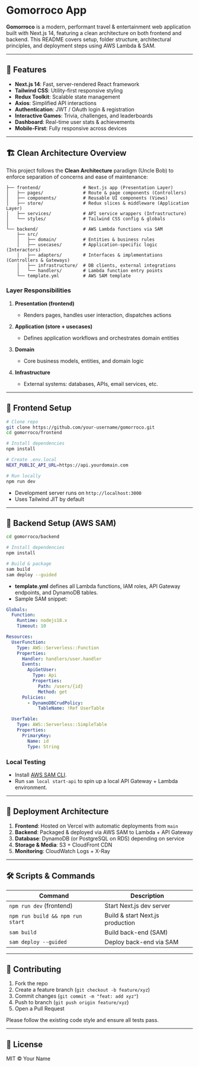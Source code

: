 # Gomorroco App

**Gomorroco** is a modern, performant travel & entertainment web application built with Next.js 14, featuring a clean architecture on both frontend and backend. This README covers setup, folder structure, architectural principles, and deployment steps using AWS Lambda & SAM.

---

## 🚀 Features

* **Next.js 14**: Fast, server-rendered React framework
* **Tailwind CSS**: Utility-first responsive styling
* **Redux Toolkit**: Scalable state management
* **Axios**: Simplified API interactions
* **Authentication**: JWT / OAuth login & registration
* **Interactive Games**: Trivia, challenges, and leaderboards
* **Dashboard**: Real-time user stats & achievements
* **Mobile-First**: Fully responsive across devices

---

## 🏗️ Clean Architecture Overview

This project follows the **Clean Architecture** paradigm (Uncle Bob) to enforce separation of concerns and ease of maintenance:

```text
├── frontend/                # Next.js app (Presentation Layer)
│   ├── pages/               # Route & page components (Controllers)
│   ├── components/          # Reusable UI components (Views)
│   ├── store/               # Redux slices & middleware (Application Layer)
│   ├── services/            # API service wrappers (Infrastructure)
│   └── styles/              # Tailwind CSS config & globals
│
└── backend/                 # AWS Lambda functions via SAM
    ├── src/
    │   ├── domain/          # Entities & business rules
    │   ├── usecases/        # Application-specific logic (Interactors)
    │   ├── adapters/        # Interfaces & implementations (Controllers & Gateways)
    │   ├── infrastructure/  # DB clients, external integrations
    │   └── handlers/        # Lambda function entry points
    └── template.yml         # AWS SAM template
```

### Layer Responsibilities

1. **Presentation (frontend)**

   * Renders pages, handles user interaction, dispatches actions
2. **Application (store + usecases)**

   * Defines application workflows and orchestrates domain entities
3. **Domain**

   * Core business models, entities, and domain logic
4. **Infrastructure**

   * External systems: databases, APIs, email services, etc.

---

## 📂 Frontend Setup

```bash
# Clone repo
git clone https://github.com/your-username/gomorroco.git
cd gomorroco/frontend

# Install dependencies
npm install

# Create .env.local
NEXT_PUBLIC_API_URL=https://api.yourdomain.com

# Run locally
npm run dev
```

* Development server runs on `http://localhost:3000`
* Uses Tailwind JIT by default

---

## 📂 Backend Setup (AWS SAM)

```bash
cd gomorroco/backend

# Install dependencies
npm install

# Build & package
sam build
sam deploy --guided
```

* **template.yml** defines all Lambda functions, IAM roles, API Gateway endpoints, and DynamoDB tables.
* Sample SAM snippet:

```yaml
Globals:
  Function:
    Runtime: nodejs18.x
    Timeout: 10

Resources:
  UserFunction:
    Type: AWS::Serverless::Function
    Properties:
      Handler: handlers/user.handler
      Events:
        ApiGetUser:
          Type: Api
          Properties:
            Path: /users/{id}
            Method: get
      Policies:
        - DynamoDBCrudPolicy:
            TableName: !Ref UserTable

  UserTable:
    Type: AWS::Serverless::SimpleTable
    Properties:
      PrimaryKey:
        Name: id
        Type: String
```

### Local Testing

* Install [AWS SAM CLI](https://docs.aws.amazon.com/serverless-application-model/latest/developerguide/serverless-sam-cli-install.html).
* Run `sam local start-api` to spin up a local API Gateway + Lambda environment.

---

## 🔧 Deployment Architecture

1. **Frontend**: Hosted on Vercel with automatic deployments from `main`
2. **Backend**: Packaged & deployed via AWS SAM to Lambda + API Gateway
3. **Database**: DynamoDB (or PostgreSQL on RDS) depending on service
4. **Storage & Media**: S3 + CloudFront CDN
5. **Monitoring**: CloudWatch Logs + X-Ray

---

## 🛠️ Scripts & Commands

| Command                          | Description                      |
| -------------------------------- | -------------------------------- |
| `npm run dev` (frontend)         | Start Next.js dev server         |
| `npm run build && npm run start` | Build & start Next.js production |
| `sam build`                      | Build back-end (SAM)             |
| `sam deploy --guided`            | Deploy back-end via SAM          |

---

## 🤝 Contributing

1. Fork the repo
2. Create a feature branch (`git checkout -b feature/xyz`)
3. Commit changes (`git commit -m "feat: add xyz"`)
4. Push to branch (`git push origin feature/xyz`)
5. Open a Pull Request

Please follow the existing code style and ensure all tests pass.

---

## 📄 License

MIT © Your Name

